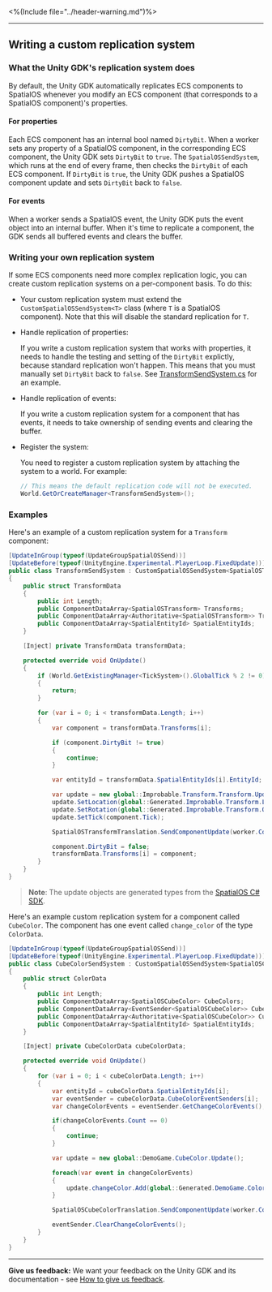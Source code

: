 <%(Include file="../header-warning.md")%>

-----

## Writing a custom replication system

### What the Unity GDK's replication system does

By default, the Unity GDK automatically replicates ECS components to SpatialOS whenever you modify an ECS component (that corresponds to a SpatialOS component)'s properties.

#### For properties

Each ECS component has an internal bool named `DirtyBit`. When a worker sets any property of a SpatialOS component, in the corresponding ECS component, the Unity GDK sets `DirtyBit` to `true`. The `SpatialOSSendSystem`, which runs at the end of every frame, then checks the `DirtyBit` of each ECS component. If `DirtyBit` is `true`, the Unity GDK pushes a SpatialOS component update and sets `DirtyBit` back to `false`.

#### For events

When a worker sends a SpatialOS event, the Unity GDK puts the event object into an internal buffer. When it's time to replicate a component, the GDK sends all buffered events and clears the buffer.

### Writing your own replication system

If some ECS components need more complex replication logic, you can create custom replication systems on a per-component basis. To do this:

* Your custom replication system must extend the `CustomSpatialOSSendSystem<T>` class (where `T` is a SpatialOS component). Note that this will disable the standard replication for `T`.

* Handle replication of properties:

    If you write a custom replication system that works with properties, it needs to handle the testing and setting of the `DirtyBit` explictly, because standard replication won't happen. This means that you must manually set `DirtyBit` back to `false`. See [TransformSendSystem.cs](https://github.com/spatialos/UnityGDK/tree/master/workers/unity/Assets/Gdk/Physics/Systems/TransformSendSystem.cs) for an example.

* Handle replication of events:

    If you write a custom replication system for a component that has events, it needs to take ownership of sending events and clearing the buffer.

* Register the system:

    You need to register a custom replication system by attaching the system to a world. For example:

    ```csharp
    // This means the default replication code will not be executed.
    World.GetOrCreateManager<TransformSendSystem>();
    ```

### Examples

Here's an example of a custom replication system for a `Transform` component:

```csharp
[UpdateInGroup(typeof(UpdateGroupSpatialOSSend))]
[UpdateBefore(typeof(UnityEngine.Experimental.PlayerLoop.FixedUpdate))]
public class TransformSendSystem : CustomSpatialOSSendSystem<SpatialOSTransform>
{
    public struct TransformData
    {
        public int Length;
        public ComponentDataArray<SpatialOSTransform> Transforms;
        public ComponentDataArray<Authoritative<SpatialOSTransform>> TransformAuthority;
        public ComponentDataArray<SpatialEntityId> SpatialEntityIds;
    }

    [Inject] private TransformData transformData;

    protected override void OnUpdate()
    {
        if (World.GetExistingManager<TickSystem>().GlobalTick % 2 != 0) //Update every other tick
        {
            return;
        }

        for (var i = 0; i < transformData.Length; i++)
        {
            var component = transformData.Transforms[i];

            if (component.DirtyBit != true)
            {
                continue;
            }

            var entityId = transformData.SpatialEntityIds[i].EntityId;

            var update = new global::Improbable.Transform.Transform.Update(); // Generated type from Worker SDK 
            update.SetLocation(global::Generated.Improbable.Transform.Location.ToSpatial(component.Location));
            update.SetRotation(global::Generated.Improbable.Transform.Quaternion.ToSpatial(component.Rotation));
            update.SetTick(component.Tick);

            SpatialOSTransformTranslation.SendComponentUpdate(worker.Connection, entityId, update);

            component.DirtyBit = false;
            transformData.Transforms[i] = component;
        }
    }
}
```

> **Note**: The update objects are generated types from the [SpatialOS C# SDK](https://docs.improbable.io/reference/latest/csharpsdk/introduction).

Here's an example custom replication system for a component called `CubeColor`. The component has one event called `change_color` of the type `ColorData`.

```csharp
[UpdateInGroup(typeof(UpdateGroupSpatialOSSend))]
[UpdateBefore(typeof(UnityEngine.Experimental.PlayerLoop.FixedUpdate))]
public class CubeColorSendSystem : CustomSpatialOSSendSystem<SpatialOSCubeColor>
{
    public struct ColorData
    {
        public int Length;
        public ComponentDataArray<SpatialOSCubeColor> CubeColors;
        public ComponentDataArray<EventSender<SpatialOSCubeColor>> CubeColorEventSenders;
        public ComponentDataArray<Authoritative<SpatialOSCubeColor>> CubeColorAuthority;
        public ComponentDataArray<SpatialEntityId> SpatialEntityIds;
    }

    [Inject] private CubeColorData cubeColorData;

    protected override void OnUpdate()
    {
        for (var i = 0; i < cubeColorData.Length; i++)
        {
            var entityId = cubeColorData.SpatialEntityIds[i];
            var eventSender = cubeColorData.CubeColorEventSenders[i];
            var changeColorEvents = eventSender.GetChangeColorEvents();

            if(changeColorEvents.Count == 0)
            {
                continue;
            }

            var update = new global::DemoGame.CubeColor.Update();

            foreach(var event in changeColorEvents)
            {
                update.changeColor.Add(global::Generated.DemoGame.ColorData.ToSpatial(event));
            }

            SpatialOSCubeColorTranslation.SendComponentUpdate(worker.Connection, entityId, update);

            eventSender.ClearChangeColorEvents();
        }
    }
}
```

----
**Give us feedback:** We want your feedback on the Unity GDK and its documentation  - see [How to give us feedback](https://github.com/spatialos/UnityGDK#give-us-feedback).

